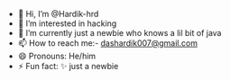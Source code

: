 - 👋 Hi, I’m @Hardik-hrd
- 👀 I’m interested in hacking 
- 🌱 I’m currently just a newbie who knows a lil bit of java
- 📫 How to reach me:- dashardik007@gmail.com
- 😄 Pronouns: He/him
- ⚡ Fun fact: ✨ just a newbie  
